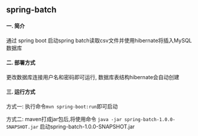 ## spring-batch

#### 一. 简介

  通过 spring boot 启动spring batch读取csv文件并使用hibernate将插入MySQL数据库

#### 二. 部署方式

  更改数据库连接用户名和密码即可运行, 数据库表结构hibernate会自动创建

#### 三. 运行方式

  方式一: 执行命令`mvn spring-boot:run`即可启动

  方式二: maven打成jar包后,将使用命令 `java -jar spring-batch-1.0.0-SNAPSHOT.jar` 启动spring-batch-1.0.0-SNAPSHOT.jar
